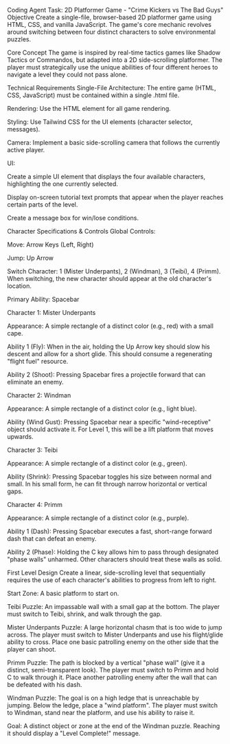 Coding Agent Task: 2D Platformer Game - "Crime Kickers vs The Bad Guys"
Objective
Create a single-file, browser-based 2D platformer game using HTML, CSS, and vanilla JavaScript. The game's core mechanic revolves around switching between four distinct characters to solve environmental puzzles.

Core Concept
The game is inspired by real-time tactics games like Shadow Tactics or Commandos, but adapted into a 2D side-scrolling platformer. The player must strategically use the unique abilities of four different heroes to navigate a level they could not pass alone.

Technical Requirements
Single-File Architecture: The entire game (HTML, CSS, JavaScript) must be contained within a single .html file.

Rendering: Use the HTML <canvas> element for all game rendering.

Styling: Use Tailwind CSS for the UI elements (character selector, messages).

Camera: Implement a basic side-scrolling camera that follows the currently active player.

UI:

Create a simple UI element that displays the four available characters, highlighting the one currently selected.

Display on-screen tutorial text prompts that appear when the player reaches certain parts of the level.

Create a message box for win/lose conditions.

Character Specifications & Controls
Global Controls:

Move: Arrow Keys (Left, Right)

Jump: Up Arrow

Switch Character: 1 (Mister Underpants), 2 (Windman), 3 (Teibi), 4 (Primm). When switching, the new character should appear at the old character's location.

Primary Ability: Spacebar

Character 1: Mister Underpants

Appearance: A simple rectangle of a distinct color (e.g., red) with a small cape.

Ability 1 (Fly): When in the air, holding the Up Arrow key should slow his descent and allow for a short glide. This should consume a regenerating "flight fuel" resource.

Ability 2 (Shoot): Pressing Spacebar fires a projectile forward that can eliminate an enemy.

Character 2: Windman

Appearance: A simple rectangle of a distinct color (e.g., light blue).

Ability (Wind Gust): Pressing Spacebar near a specific "wind-receptive" object should activate it. For Level 1, this will be a lift platform that moves upwards.

Character 3: Teibi

Appearance: A simple rectangle of a distinct color (e.g., green).

Ability (Shrink): Pressing Spacebar toggles his size between normal and small. In his small form, he can fit through narrow horizontal or vertical gaps.

Character 4: Primm

Appearance: A simple rectangle of a distinct color (e.g., purple).

Ability 1 (Dash): Pressing Spacebar executes a fast, short-range forward dash that can defeat an enemy.

Ability 2 (Phase): Holding the C key allows him to pass through designated "phase walls" unharmed. Other characters should treat these walls as solid.

First Level Design
Create a linear, side-scrolling level that sequentially requires the use of each character's abilities to progress from left to right.

Start Zone: A basic platform to start on.

Teibi Puzzle: An impassable wall with a small gap at the bottom. The player must switch to Teibi, shrink, and walk through the gap.

Mister Underpants Puzzle: A large horizontal chasm that is too wide to jump across. The player must switch to Mister Underpants and use his flight/glide ability to cross. Place one basic patrolling enemy on the other side that the player can shoot.

Primm Puzzle: The path is blocked by a vertical "phase wall" (give it a distinct, semi-transparent look). The player must switch to Primm and hold C to walk through it. Place another patrolling enemy after the wall that can be defeated with his dash.

Windman Puzzle: The goal is on a high ledge that is unreachable by jumping. Below the ledge, place a "wind platform". The player must switch to Windman, stand near the platform, and use his ability to raise it.

Goal: A distinct object or zone at the end of the Windman puzzle. Reaching it should display a "Level Complete!" message.